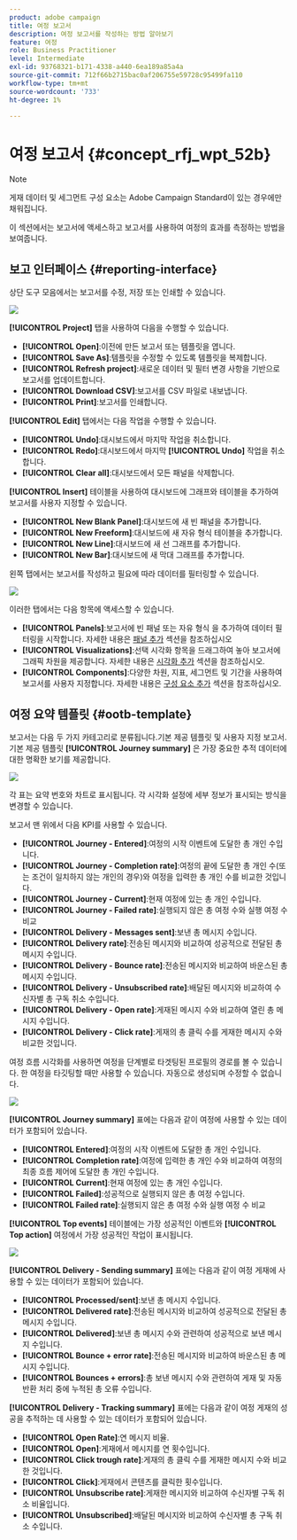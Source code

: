 ```yaml
---
product: adobe campaign
title: 여정 보고서
description: 여정 보고서를 작성하는 방법 알아보기
feature: 여정
role: Business Practitioner
level: Intermediate
exl-id: 93768321-b171-4338-a440-6ea189a85a4a
source-git-commit: 712f66b2715bac0af206755e59728c95499fa110
workflow-type: tm+mt
source-wordcount: '733'
ht-degree: 1%

---
```


# 여정 보고서 {#concept_rfj_wpt_52b}

>[!NOTE]
>
>게재 데이터 및 세그먼트 구성 요소는 Adobe Campaign Standard이 있는 경우에만 채워집니다.

이 섹션에서는 보고서에 액세스하고 보고서를 사용하여 여정의 효과를 측정하는 방법을 보여줍니다.

## 보고 인터페이스 {#reporting-interface}

상단 도구 모음에서는 보고서를 수정, 저장 또는 인쇄할 수 있습니다.

![](../assets/dynamic_report_toolbar.png)

**[!UICONTROL Project]** 탭을 사용하여 다음을 수행할 수 있습니다.

* **[!UICONTROL Open]**:이전에 만든 보고서 또는 템플릿을 엽니다.
* **[!UICONTROL Save As]**:템플릿을 수정할 수 있도록 템플릿을 복제합니다.
* **[!UICONTROL Refresh project]**:새로운 데이터 및 필터 변경 사항을 기반으로 보고서를 업데이트합니다.
* **[!UICONTROL Download CSV]**:보고서를 CSV 파일로 내보냅니다.
* **[!UICONTROL Print]**:보고서를 인쇄합니다.

**[!UICONTROL Edit]** 탭에서는 다음 작업을 수행할 수 있습니다.

* **[!UICONTROL Undo]**:대시보드에서 마지막 작업을 취소합니다.
* **[!UICONTROL Redo]**:대시보드에서 마지막  **[!UICONTROL Undo]** 작업을 취소합니다.
* **[!UICONTROL Clear all]**:대시보드에서 모든 패널을 삭제합니다.

**[!UICONTROL Insert]** 테이블을 사용하여 대시보드에 그래프와 테이블을 추가하여 보고서를 사용자 지정할 수 있습니다.

* **[!UICONTROL New Blank Panel]**:대시보드에 새 빈 패널을 추가합니다.
* **[!UICONTROL New Freeform]**:대시보드에 새 자유 형식 테이블을 추가합니다.
* **[!UICONTROL New Line]**:대시보드에 새 선 그래프를 추가합니다.
* **[!UICONTROL New Bar]**:대시보드에 새 막대 그래프를 추가합니다.

왼쪽 탭에서는 보고서를 작성하고 필요에 따라 데이터를 필터링할 수 있습니다.

![](../assets/dynamic_report_interface.png)

이러한 탭에서는 다음 항목에 액세스할 수 있습니다.

* **[!UICONTROL Panels]**:보고서에 빈 패널 또는 자유 형식 을 추가하여 데이터 필터링을 시작합니다. 자세한 내용은 [패널 추가](../reporting/creating-your-journey-reports.md#adding-panels) 섹션을 참조하십시오
* **[!UICONTROL Visualizations]**:선택 시각화 항목을 드래그하여 놓아 보고서에 그래픽 차원을 제공합니다. 자세한 내용은 [시각화 추가](../reporting/creating-your-journey-reports.md#adding-visualizations) 섹션을 참조하십시오.
* **[!UICONTROL Components]**:다양한 차원, 지표, 세그먼트 및 기간을 사용하여 보고서를 사용자 지정합니다. 자세한 내용은 [구성 요소 추가](../reporting/creating-your-journey-reports.md#adding-components) 섹션을 참조하십시오.

## 여정 요약 템플릿 {#ootb-template}

보고서는 다음 두 가지 카테고리로 분류됩니다.기본 제공 템플릿 및 사용자 지정 보고서.
기본 제공 템플릿 **[!UICONTROL Journey summary]** 은 가장 중요한 추적 데이터에 대한 명확한 보기를 제공합니다.

![](../assets/dynamic_report_journey_8.png)

각 표는 요약 번호와 차트로 표시됩니다. 각 시각화 설정에 세부 정보가 표시되는 방식을 변경할 수 있습니다.

보고서 맨 위에서 다음 KPI를 사용할 수 있습니다.

* **[!UICONTROL Journey - Entered]**:여정의 시작 이벤트에 도달한 총 개인 수입니다.
* **[!UICONTROL Journey - Completion rate]**:여정의 끝에 도달한 총 개인 수(또는 조건이 일치하지 않는 개인의 경우)와 여정을 입력한 총 개인 수를 비교한 것입니다.
* **[!UICONTROL Journey - Current]**:현재 여정에 있는 총 개인 수입니다.
* **[!UICONTROL Journey - Failed rate]**:실행되지 않은 총 여정 수와 실행 여정 수 비교
* **[!UICONTROL Delivery - Messages sent]**:보낸 총 메시지 수입니다.
* **[!UICONTROL Delivery rate]**:전송된 메시지와 비교하여 성공적으로 전달된 총 메시지 수입니다.
* **[!UICONTROL Delivery - Bounce rate]**:전송된 메시지와 비교하여 바운스된 총 메시지 수입니다.
* **[!UICONTROL Delivery - Unsubscribed rate]**:배달된 메시지와 비교하여 수신자별 총 구독 취소 수입니다.
* **[!UICONTROL Delivery - Open rate]**:게재된 메시지 수와 비교하여 열린 총 메시지 수입니다.
* **[!UICONTROL Delivery - Click rate]**:게재의 총 클릭 수를 게재한 메시지 수와 비교한 것입니다.

여정 흐름 시각화를 사용하면 여정을 단계별로 타겟팅된 프로필의 경로를 볼 수 있습니다. 한 여정을 타깃팅할 때만 사용할 수 있습니다. 자동으로 생성되며 수정할 수 없습니다.

![](../assets/dynamic_report_journey_10.png)

**[!UICONTROL Journey summary]** 표에는 다음과 같이 여정에 사용할 수 있는 데이터가 포함되어 있습니다.

* **[!UICONTROL Entered]**:여정의 시작 이벤트에 도달한 총 개인 수입니다.
* **[!UICONTROL Completion rate]**:여정에 입력한 총 개인 수와 비교하여 여정의 최종 흐름 제어에 도달한 총 개인 수입니다.
* **[!UICONTROL Current]**:현재 여정에 있는 총 개인 수입니다.
* **[!UICONTROL Failed]**:성공적으로 실행되지 않은 총 여정 수입니다.
* **[!UICONTROL Failed rate]**:실행되지 않은 총 여정 수와 실행 여정 수 비교

**[!UICONTROL Top events]** 테이블에는 가장 성공적인 이벤트와 **[!UICONTROL Top action]** 여정에서 가장 성공적인 작업이 표시됩니다.

![](../assets/dynamic_report_journey_11.png)

**[!UICONTROL Delivery - Sending summary]** 표에는 다음과 같이 여정 게재에 사용할 수 있는 데이터가 포함되어 있습니다.

* **[!UICONTROL Processed/sent]**:보낸 총 메시지 수입니다.
* **[!UICONTROL Delivered rate]**:전송된 메시지와 비교하여 성공적으로 전달된 총 메시지 수입니다.
* **[!UICONTROL Delivered]**:보낸 총 메시지 수와 관련하여 성공적으로 보낸 메시지 수입니다.
* **[!UICONTROL Bounce + error rate]**:전송된 메시지와 비교하여 바운스된 총 메시지 수입니다.
* **[!UICONTROL Bounces + errors]**:총 보낸 메시지 수와 관련하여 게재 및 자동 반환 처리 중에 누적된 총 오류 수입니다.

**[!UICONTROL Delivery - Tracking summary]** 표에는 다음과 같이 여정 게재의 성공을 추적하는 데 사용할 수 있는 데이터가 포함되어 있습니다.

* **[!UICONTROL Open Rate]**:연 메시지 비율.
* **[!UICONTROL Open]**:게재에서 메시지를 연 횟수입니다.
* **[!UICONTROL Click trough rate]**:게재의 총 클릭 수를 게재한 메시지 수와 비교한 것입니다.
* **[!UICONTROL Click]**:게재에서 콘텐츠를 클릭한 횟수입니다.
* **[!UICONTROL Unsubscribe rate]**:게재한 메시지와 비교하여 수신자별 구독 취소 비율입니다.
* **[!UICONTROL Unsubscribed]**:배달된 메시지와 비교하여 수신자별 총 구독 취소 수입니다.
